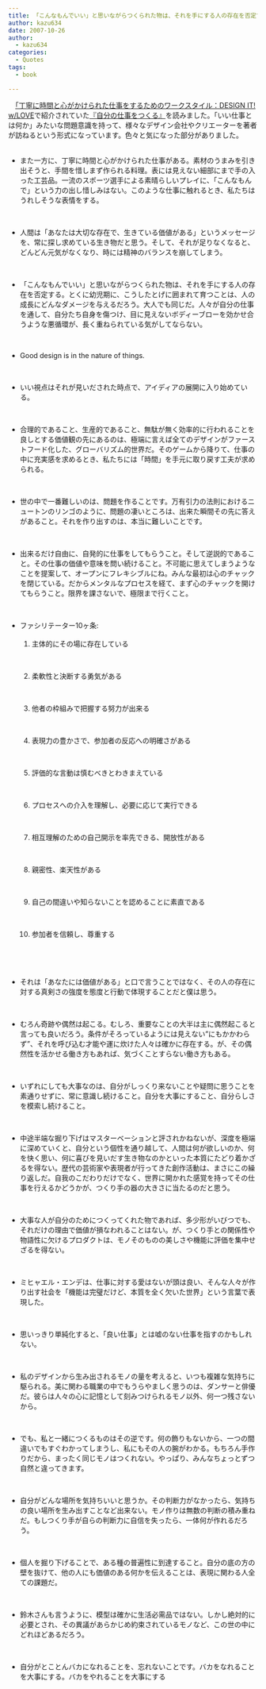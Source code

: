 ```yaml
---
title: 「こんなもんでいい」と思いながらつくられた物は、それを手にする人の存在を否定する
author: kazu634
date: 2007-10-26
author:
  - kazu634
categories:
  - Quotes
tags:
  - book

---
```

<div class="section">
<p>
    　<a href="http://gitanez.seesaa.net/article/55468342.html" onclick="__gaTracker('send', 'event', 'outbound-article', 'http://gitanez.seesaa.net/article/55468342.html', '「丁寧に時間と心がかけられた仕事をするためのワークスタイル：DESIGN IT! w/LOVE');" target="blank">「丁寧に時間と心がかけられた仕事をするためのワークスタイル：DESIGN IT! w/LOVE</a>で紹介されていた<a href="https://www.amazon.co.jp/exec/obidos/ASIN/4794965850/goodpic-22/" onclick="__gaTracker('send', 'event', 'outbound-article', 'https://www.amazon.co.jp/exec/obidos/ASIN/4794965850/goodpic-22/', '『自分の仕事をつくる』');" target="_top">『自分の仕事をつくる』</a>を読みました。「いい仕事とは何か」みたいな問題意識を持って、様々なデザイン会社やクリエーターを著者が訪ねるという形式になっています。色々と気になった部分がありました。
</p>
  
<ul>
    &#160; 
    
<li>
      また一方に、丁寧に時間と心がかけられた仕事がある。素材のうまみを引き出そうと、手間を惜しまず作られる料理。表には見えない細部にまで手の入った工芸品。一流のスポーツ選手による素晴らしいプレイに、「こんなもんで」という力の出し惜しみはない。このような仕事に触れるとき、私たちはうれしそうな表情をする。
</li>
<p>
      &#160; 
      
<li>
        人間は「あなたは大切な存在で、生きている価値がある」というメッセージを、常に探し求めている生き物だと思う。そして、それが足りなくなると、どんどん元気がなくなり、時には精神のバランスを崩してしまう。
</li>
<p>
        &#160; 
        
<li>
          「こんなもんでいい」と思いながらつくられた物は、それを手にする人の存在を否定する。とくに幼児期に、こうしたとげに囲まれて育つことは、人の成長にどんなダメージを与えるだろう。大人でも同じだ。人々が自分の仕事を通して、自分たち自身を傷つけ、目に見えないボディーブローを効かせ合うような悪循環が、長く重ねられている気がしてならない。
</li>
<p>
          &#160; 
          
<li>
            Good design is in the nature of things.
</li>
<p>
            &#160; 
            
<li>
              いい視点はそれが見いだされた時点で、アイディアの展開に入り始めている。
</li>
<p>
              &#160; 
              
<li>
                合理的であること、生産的であること、無駄が無く効率的に行われることを良しとする価値観の先にあるのは、極端に言えば全てのデザインがファーストフード化した、グローバリズム的世界だ。そのゲームから降りて、仕事の中に充実感を求めるとき、私たちには「時間」を手元に取り戻す工夫が求められる。
</li>
<p>
                &#160; 
                
<li>
                  世の中で一番難しいのは、問題を作ることです。万有引力の法則におけるニュートンのリンゴのように、問題の凄いところは、出来た瞬間その先に答えがあること。それを作り出すのは、本当に難しいことです。
</li>
<p>
                  &#160; 
                  
<li>
                    出来るだけ自由に、自発的に仕事をしてもらうこと。そして逆説的であること。その仕事の価値や意味を問い続けること。不可能に思えてしまうようなことを提案して、オープンにフレキシブルにね。みんな最初は心のチャックを閉じている。だからメンタルなプロセスを経て、まず心のチャックを開けてもらうこと。限界を課さないで、極限まで行くこと。
</li>
<p>
                    &#160; 
                    
<li>
                      ファシリテーター10ヶ条:&#160;&#160;&#160; <ol>
                        &#160;&#160;&#160;&#160;&#160; 
                        
<li>
                          主体的にその場に存在している
</li>
<p>
                          &#160;&#160;&#160;&#160;&#160; 
                          
<li>
                            柔軟性と決断する勇気がある
</li>
<p>
                            &#160;&#160;&#160;&#160;&#160; 
                            
<li>
                              他者の枠組みで把握する努力が出来る
</li>
<p>
                              &#160;&#160;&#160;&#160;&#160; 
                              
<li>
                                表現力の豊かさで、参加者の反応への明確さがある
</li>
<p>
                                &#160;&#160;&#160;&#160;&#160; 
                                
<li>
                                  評価的な言動は慎むべきとわきまえている
</li>
<p>
                                  &#160;&#160;&#160;&#160;&#160; 
                                  
<li>
                                    プロセスへの介入を理解し、必要に応じて実行できる
</li>
<p>
                                    &#160;&#160;&#160;&#160;&#160; 
                                    
<li>
                                      相互理解のための自己開示を率先できる、開放性がある
</li>
<p>
                                      &#160;&#160;&#160;&#160;&#160; 
                                      
<li>
                                        親密性、楽天性がある
</li>
<p>
                                        &#160;&#160;&#160;&#160;&#160; 
                                        
<li>
                                          自己の間違いや知らないことを認めることに素直である
</li>
<p>
                                          &#160;&#160;&#160;&#160;&#160; 
                                          
<li>
                                            参加者を信頼し、尊重する
</li>
<p>
                                            &#160;&#160;&#160; </ol> 
                                            
<p>
                                              &#160; </li> 
                                              
<li>
                                                それは「あなたには価値がある」と口で言うことではなく、その人の存在に対する真剣さの強度を態度と行動で体現することだと僕は思う。
</li>
<p>
                                                &#160; 
                                                
<li>
                                                  むろん奇跡や偶然は起こる。むしろ、重要なことの大半は主に偶然起こると言っても良いだろう。条件がそろっているようには見えない&#8221;にもかかわらず&#8221;、それを呼び込む才能や運に炊けた人々は確かに存在する。が、その偶然性を活かせる働き方もあれば、気づくことすらない働き方もある。
</li>
<p>
                                                  &#160; 
                                                  
<li>
                                                    いずれにしても大事なのは、自分がしっくり来ないことや疑問に思うことを素通りせずに、常に意識し続けること。自分を大事にすること、自分らしさを模索し続けること。
</li>
<p>
                                                    &#160; 
                                                    
<li>
                                                      中途半端な掘り下げはマスターベーションと評されかねないが、深度を極端に深めていくと、自分という個性を通り越して、人間は何が欲しいのか、何を快く思い、何に喜びを見いだす生き物なのかといった本質にたどり着かざるを得ない。歴代の芸術家や表現者が行ってきた創作活動は、まさにこの繰り返しだ。自我のこだわりだけでなく、世界に開かれた感覚を持ってその仕事を行えるかどうかが、つくり手の器の大きさに当たるのだと思う。
</li>
<p>
                                                      &#160; 
                                                      
<li>
                                                        大事な人が自分のためにつくってくれた物であれば、多少形がいびつでも、それだけの理由で価値が損なわれることはない。が、つくり手との関係性や物語性に欠けるプロダクトは、モノそのものの美しさや機能に評価を集中せざるを得ない。
</li>
<p>
                                                        &#160; 
                                                        
<li>
                                                          ミヒャエル・エンデは、仕事に対する愛はないが頭は良い、そんな人々が作り出す社会を「機能は完璧だけど、本質を全く欠いた世界」という言葉で表現した。
</li>
<p>
                                                          &#160; 
                                                          
<li>
                                                            思いっきり単純化すると、「良い仕事」とは嘘のない仕事を指すのかもしれない。
</li>
<p>
                                                            &#160; 
                                                            
<li>
                                                              私のデザインから生み出されるモノの量を考えると、いつも複雑な気持ちに駆られる。美に関わる職業の中でもうらやましく思うのは、ダンサーと俳優だ。彼らは人々の心に記憶として刻みつけられるモノ以外、何一つ残さないから。
</li>
<p>
                                                              &#160; 
                                                              
<li>
                                                                でも、私と一緒につくるものはその逆です。何の飾りもないから、一つの間違いでもすぐわかってしまうし、私にもその人の腕がわかる。もちろん手作りだから、まったく同じモノはつくれない。やっぱり、みんなちょっとずつ自然と違ってきます。
</li>
<p>
                                                                &#160; 
                                                                
<li>
                                                                  自分がどんな場所を気持ちいいと思うか。その判断力がなかったら、気持ちの良い場所を生み出すことなど出来ない。モノ作りは無数の判断の積み重ねだ。もしつくり手が自らの判断力に自信を失ったら、一体何が作れるだろう。
</li>
<p>
                                                                  &#160; 
                                                                  
<li>
                                                                    個人を掘り下げることで、ある種の普遍性に到達すること。自分の底の方の壁を抜けて、他の人にも価値のある何かを伝えることは、表現に関わる人全ての課題だ。
</li>
<p>
                                                                    &#160; 
                                                                    
<li>
                                                                      鈴木さんも言うように、模型は確かに生活必需品ではない。しかし絶対的に必要とされ、その異議があらかじめ約束されているモノなど、この世の中にどれほどあるだろう。
</li>
<p>
                                                                      &#160; 
                                                                      
<li>
                                                                        自分がとことんバカになれることを、忘れないことです。バカをなれることを大事にする。バカをやれることを大事にする</p>
